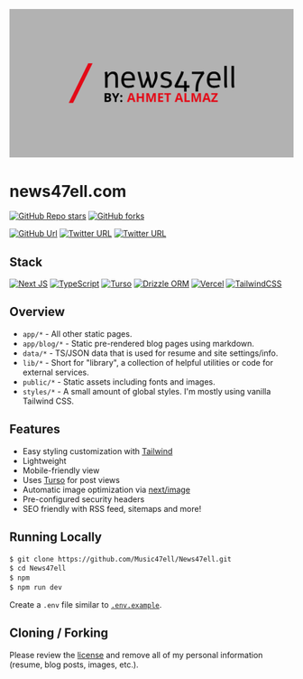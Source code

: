 ![tailwind-nextjs-banner](/public/images/brand/news47ell_repo.png)

# news47ell.com

[![GitHub Repo stars](https://img.shields.io/github/stars/Music47ell/News47ell?style=social)](https://GitHub.com/Music47ell/News47ell/stargazers/)
[![GitHub forks](https://img.shields.io/github/forks/Music47ell/News47ell?style=social)](https://GitHub.com/Music47ell/News47ell/network/)

[![GitHub Url](https://img.shields.io/github/followers/Music47ell?style=social)](https://github.com/Music47ell/)
[![Twitter URL](https://img.shields.io/twitter/follow/Music47ell?style=social)](https://twitter.com/music47ell)
[![Twitter URL](https://img.shields.io/twitter/follow/News47ell?style=social)](https://twitter.com/news47ell)

## Stack

[![Next JS](https://img.shields.io/badge/Next-black?style=for-the-badge&logo=next.js&logoColor=white)](https://nextjs.org)
[![TypeScript](https://img.shields.io/badge/typescript-%23007ACC.svg?style=for-the-badge&logo=typescript&logoColor=white)](https://www.typescriptlang.org)
[![Turso](https://img.shields.io/badge/turso-%234FF8D2.svg?style=for-the-badge&logo=turso&logoColor=white)](https://tailwindcss.com)
[![Drizzle ORM](https://img.shields.io/badge/Drizzle-%23C5F74F.svg?style=for-the-badge&logo=drizzle&logoColor=white)](https://tailwindcss.com)
[![Vercel](https://img.shields.io/badge/vercel-%23000000.svg?style=for-the-badge&logo=vercel&logoColor=white)](https://vercel.com)
[![TailwindCSS](https://img.shields.io/badge/tailwindcss-%2338B2AC.svg?style=for-the-badge&logo=tailwind-css&logoColor=white)](https://tailwindcss.com)

## Overview

- `app/*` - All other static pages.
- `app/blog/*` - Static pre-rendered blog pages using markdown.
- `data/*` - TS/JSON data that is used for resume and site settings/info.
- `lib/*` - Short for "library", a collection of helpful utilities or code for external services.
- `public/*` - Static assets including fonts and images.
- `styles/*` - A small amount of global styles. I'm mostly using vanilla Tailwind CSS.

## Features

- Easy styling customization with [Tailwind](https://tailwindcss.com/)
- Lightweight
- Mobile-friendly view
- Uses [Turso](https://turso.tech//) for post views
- Automatic image optimization via [next/image](https://nextjs.org/docs/basic-features/image-optimization)
- Pre-configured security headers
- SEO friendly with RSS feed, sitemaps and more!

## Running Locally

```bash
$ git clone https://github.com/Music47ell/News47ell.git
$ cd News47ell
$ npm
$ npm run dev
```

Create a `.env` file similar to [`.env.example`](https://github.com/Music47ell/News47ell/blob/main/.env.example).

## Cloning / Forking

Please review the [license](https://github.com/Music47ell/News47ell/blob/main/LICENSE) and remove all of my personal information (resume, blog posts, images, etc.).
